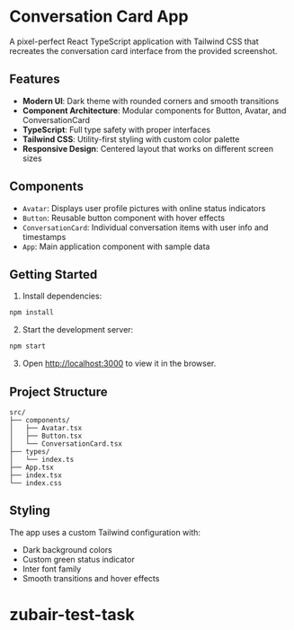 # Conversation Card App

A pixel-perfect React TypeScript application with Tailwind CSS that recreates the conversation card interface from the provided screenshot.

## Features

- **Modern UI**: Dark theme with rounded corners and smooth transitions
- **Component Architecture**: Modular components for Button, Avatar, and ConversationCard
- **TypeScript**: Full type safety with proper interfaces
- **Tailwind CSS**: Utility-first styling with custom color palette
- **Responsive Design**: Centered layout that works on different screen sizes

## Components

- `Avatar`: Displays user profile pictures with online status indicators
- `Button`: Reusable button component with hover effects
- `ConversationCard`: Individual conversation items with user info and timestamps
- `App`: Main application component with sample data

## Getting Started

1. Install dependencies:
```bash
npm install
```

2. Start the development server:
```bash
npm start
```

3. Open [http://localhost:3000](http://localhost:3000) to view it in the browser.

## Project Structure

```
src/
├── components/
│   ├── Avatar.tsx
│   ├── Button.tsx
│   └── ConversationCard.tsx
├── types/
│   └── index.ts
├── App.tsx
├── index.tsx
└── index.css
```

## Styling

The app uses a custom Tailwind configuration with:
- Dark background colors
- Custom green status indicator
- Inter font family
- Smooth transitions and hover effects
# zubair-test-task
